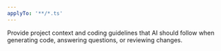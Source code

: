 ```yaml
---
applyTo: '**/*.ts'
---
```

Provide project context and coding guidelines that AI should follow when generating code, answering questions, or reviewing changes.